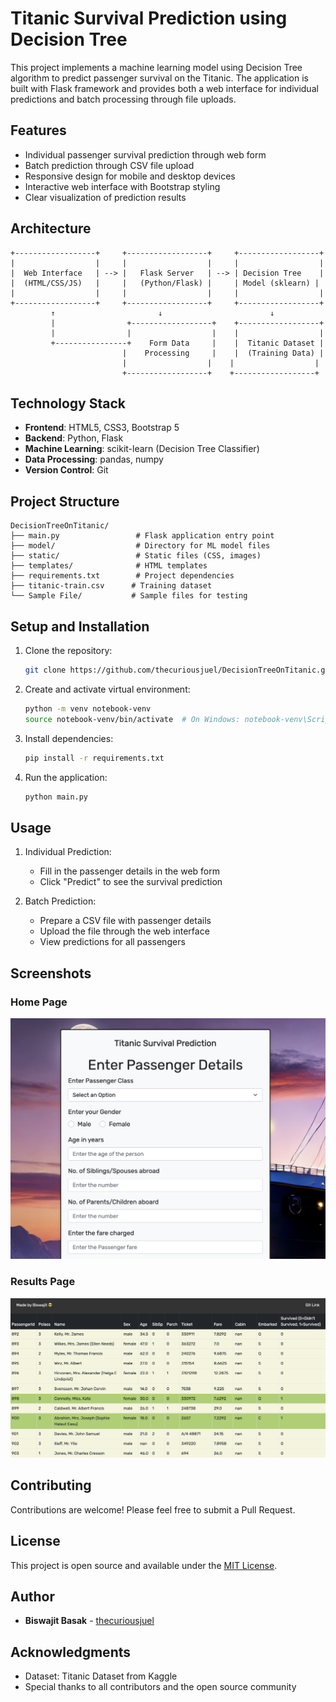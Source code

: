 # Titanic Survival Prediction using Decision Tree

This project implements a machine learning model using Decision Tree algorithm to predict passenger survival on the Titanic. The application is built with Flask framework and provides both a web interface for individual predictions and batch processing through file uploads.

## Features

- Individual passenger survival prediction through web form
- Batch prediction through CSV file upload
- Responsive design for mobile and desktop devices
- Interactive web interface with Bootstrap styling
- Clear visualization of prediction results

## Architecture

```
+------------------+     +------------------+     +------------------+
|                  |     |                  |     |                  |
|  Web Interface   | --> |   Flask Server   | --> | Decision Tree    |
|  (HTML/CSS/JS)   |     |   (Python/Flask) |     | Model (sklearn) |
|                  |     |                  |     |                  |
+------------------+     +------------------+     +------------------+
         ↑                       ↓                        ↓
         |                +------------------+    +------------------+
         |                |                  |    |                  |
         +----------------+    Form Data     |    |  Titanic Dataset |
                         |    Processing     |    |  (Training Data) |
                         |                  |    |                  |
                         +------------------+    +------------------+
```

## Technology Stack

- **Frontend**: HTML5, CSS3, Bootstrap 5
- **Backend**: Python, Flask
- **Machine Learning**: scikit-learn (Decision Tree Classifier)
- **Data Processing**: pandas, numpy
- **Version Control**: Git

## Project Structure

```
DecisionTreeOnTitanic/
├── main.py                 # Flask application entry point
├── model/                  # Directory for ML model files
├── static/                 # Static files (CSS, images)
├── templates/              # HTML templates
├── requirements.txt        # Project dependencies
├── titanic-train.csv      # Training dataset
└── Sample File/           # Sample files for testing
```

## Setup and Installation

1. Clone the repository:
   ```bash
   git clone https://github.com/thecuriousjuel/DecisionTreeOnTitanic.git
   ```

2. Create and activate virtual environment:
   ```bash
   python -m venv notebook-venv
   source notebook-venv/bin/activate  # On Windows: notebook-venv\Scripts\activate
   ```

3. Install dependencies:
   ```bash
   pip install -r requirements.txt
   ```

4. Run the application:
   ```bash
   python main.py
   ```

## Usage

1. Individual Prediction:
   - Fill in the passenger details in the web form
   - Click "Predict" to see the survival prediction

2. Batch Prediction:
   - Prepare a CSV file with passenger details
   - Upload the file through the web interface
   - View predictions for all passengers

## Screenshots

### Home Page
![Home Page](static/screenshots/home.png)

### Results Page
![Results Page](static/screenshots/results.png)


## Contributing

Contributions are welcome! Please feel free to submit a Pull Request.

## License

This project is open source and available under the [MIT License](LICENSE).

## Author

- **Biswajit Basak** - [thecuriousjuel](https://github.com/thecuriousjuel)

## Acknowledgments

- Dataset: Titanic Dataset from Kaggle
- Special thanks to all contributors and the open source community
